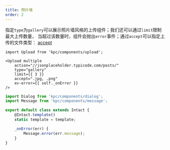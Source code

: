 ```yaml
---
title: 照片墙
order: 2
---
```


指定`type`为`gallery`可以展示照片墙风格的上传组件；我们还可以通过`limit`限制最大上传数量，
当超过该数量时，组件会抛出`error`事件；通过`accept`可以指定上传的文件类型：
[accept](https://developer.mozilla.org/en-US/docs/Web/HTML/Element/input#attr-accept)

```vdt
import Upload from 'kpc/components/upload';

<Upload multiple
    action="//jsonplaceholder.typicode.com/posts/"
    type="gallery"
    limit={{ 3 }}
    accept=".jpg, .png"
    ev-error={{ self._onError }}
/>
```

```js
import Dialog from 'kpc/components/dialog';
import Message from 'kpc/components/message';

export default class extends Intact {
    @Intact.template()
    static template = template;

    _onError(err) {
        Message.error(err.message);
    }
}
```
